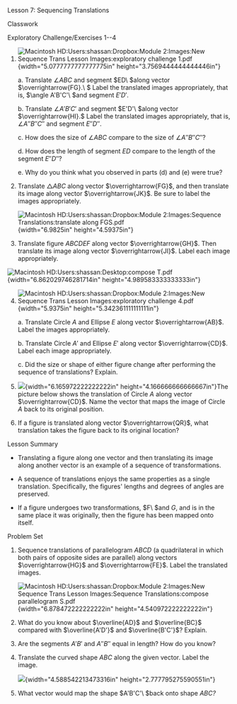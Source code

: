 Lesson 7: Sequencing Translations

Classwork

Exploratory Challenge/Exercises 1--4

1.  ![Macintosh HD:Users:shassan:Dropbox:Module 2:Images:New Sequence
    Trans Lesson Images:exploratory challenge
    1.pdf](.\grade8lessonsmd\media/media/image1.emf){width="5.0777777777777775in"
    height="3.7569444444444446in"}

    a.  Translate $\angle ABC$ and segment $ED\ $along vector
        $\overrightarrow{FG}.\ $ Label the translated images
        appropriately, that is, $\angle A'B'C'\ $and segment $E'D'$.

    b.  Translate $\angle A'B'C'$ and segment $E'D'\ $along vector
        $\overrightarrow{HI}.$ Label the translated images
        appropriately, that is, $\angle A''B''C''$ and segment $E''D''.$

    c.  How does the size of $\angle ABC$ compare to the size of
        $\angle A''B''C''$?

    d.  How does the length of segment $ED$ compare to the length of the
        segment $E''D''$?

    e.  Why do you think what you observed in parts (d) and (e) were
        true?

2.  Translate $\bigtriangleup ABC$ along vector $\overrightarrow{FG}$,
    and then translate its image along vector $\overrightarrow{JK}$. Be
    sure to label the images appropriately.

    ![Macintosh HD:Users:shassan:Dropbox:Module 2:Images:Sequence
    Translations:translate along
    FGS.pdf](.\grade8lessonsmd\media/media/image2.emf){width="6.9825in"
    height="4.59375in"}

3.  Translate figure $ABCDEF$ along vector $\overrightarrow{GH}$. Then
    translate its image along vector $\overrightarrow{JI}$. Label each
    image appropriately.

![Macintosh HD:Users:shassan:Desktop:compose
T.pdf](.\grade8lessonsmd\media/media/image3.emf){width="6.862029746281714in"
height="4.989583333333333in"}

4.  ![Macintosh HD:Users:shassan:Dropbox:Module 2:Images:New Sequence
    Trans Lesson Images:exploratory challenge
    4.pdf](.\grade8lessonsmd\media/media/image4.emf){width="5.9375in"
    height="5.342361111111111in"}

    a.  Translate Circle $A$ and Ellipse $E$ along vector
        $\overrightarrow{AB}$. Label the images appropriately.

    b.  Translate Circle $A'$ and Ellipse $E'$ along vector
        $\overrightarrow{CD}$. Label each image appropriately.

    c.  Did the size or shape of either figure change after performing
        the sequence of translations? Explain.

5.  ![](.\grade8lessonsmd\media/media/image5.png){width="6.165972222222222in"
    height="4.166666666666667in"}The picture below shows the translation
    of Circle $A$ along vector $\overrightarrow{CD}$. Name the vector
    that maps the image of Circle $A$ back to its original position.

6.  If a figure is translated along vector $\overrightarrow{QR}$, what
    translation takes the figure back to its original location?

Lesson Summary

- Translating a figure along one vector and then translating its image
  along another vector is an example of a sequence of transformations.

- A sequence of translations enjoys the same properties as a single
  translation. Specifically, the figures' lengths and degrees of angles
  are preserved.

- If a figure undergoes two transformations, $F\ $and $G$, and is in the
  same place it was originally, then the figure has been mapped onto
  itself.

Problem Set

1.  Sequence translations of parallelogram $ABCD$ (a quadrilateral in
    which both pairs of opposite sides are parallel) along vectors
    $\overrightarrow{HG}$ and $\overrightarrow{FE}$. Label the
    translated images.

    ![Macintosh HD:Users:shassan:Dropbox:Module 2:Images:New Sequence
    Trans Lesson Images:Sequence Translations:compose parallelogram
    S.pdf](.\grade8lessonsmd\media/media/image6.emf){width="6.878472222222222in"
    height="4.540972222222222in"}

2.  What do you know about $\overline{AD}$ and $\overline{BC}$ compared
    with $\overline{A'D'}$ and $\overline{B'C'}$? Explain.

3.  Are the segments $A'B'$ and $A''B''$ equal in length? How do you
    know?

4.  Translate the curved shape $ABC$ along the given vector. Label the
    image.

    ![](.\grade8lessonsmd\media/media/image7.png){width="4.588542213473316in"
    height="2.777795275590551in"}

5.  What vector would map the shape $A'B'C'\ $back onto shape $ABC$*?*
